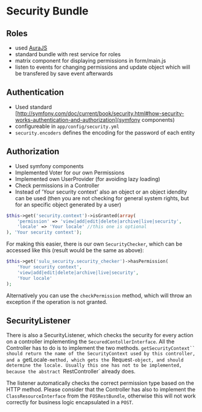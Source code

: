 # Security Bundle
## Roles
* used [AuraJS](https://github.com/massiveart/sulu-docs/blob/master/detail-specification/000-foundation/DET-003-Frontend.md)
* standard bundle with rest service for roles
* matrix component for displaying permissions in form/main.js
 * listen to events for changing permissions and update object which will be transfered by save event afterwards

## Authentication
* Used standard [http://symfony.com/doc/current/book/security.html#how-security-works-authentication-and-authorization](symfony components)
* configureable in `app/config/security.yml`
 * `security.encoders` defines the encoding for the password of each entity

## Authorization
* Used symfony components
* Implemented Voter for our own Permissions
* Implemented own UserProvider (for avoiding lazy loading)
* Check permissions in a Controller
* Instead of 'Your security context' also an object or an object idendity can be used (then you are not checking for general system rights, but for an specific object generated by a user)

```php
$this->get('security.context')->isGranted(array(
    'permission' => 'view|add|edit|delete|archive|live|security',
    'locale' => 'Your locale' //this one is optional
), 'Your security context');
```

For making this easier, there is our own `SecurityChecker`, which can be accessed like this (result would be the same as above):

```php
$this->get('sulu_security.security_checker')->hasPermission(
    'Your security context',
    'view|add|edit|delete|archive|live|security',
    'Your locale'
);
```

Alternatively you can use the `checkPermission` method, which will throw an exception if the operation is not granted.

## SecurityListener
There is also a SecurityListener, which checks the security for every action on a controller implementing the 
`SecuredContollerInterface`. All the Controller has to do is to implement the two methods. `getSecurityContext``
should return the name of the SecurityContext used by this controller, and a `getLocale`-method, which gets
the `Request`-object, and should determine the locale. Usually this one has not to be implemented, because
the abstract `RestController` already does.

The listener automatically checks the correct permission type based on the HTTP method. Please consider that
the Controller has also to implement the `ClassResourceInterface` from the `FOSRestBundle`, otherwise this
will not work correctly for business logic encapsulated in a `POST`.
